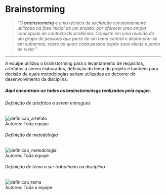 # Brainstorming

> _“O **brainstorming** é uma técnica de elicitação constantemente utilizada na fase inicial de um projeto, por oferecer uma ampla concepção do contexto do problema. Consiste em uma reunião de um grupo de pessoas que parte de um tema central e destrincha-se em subtemas, sobre os quais cada pessoa expõe suas ideias e ponto de vista.”_

---

A equipe utilizou o brainstorming para o levantamento de requisitos, artefatos a serem elaborados, definição do tema do projeto e também para decisão de quais metodologias seriam utilizadas ao decorrer do desenvolvimento da disciplina.

##### Aqui encontram-se todos os brainstorminsgs realizados pela equipe.

###### Definição de artefatos a serem entregues
![definicao_artefato](brainstorming/definicaoArtefato.jpg)  
Autores: Toda equipe

###### Definição de metodologia
![definicao_metodologia](brainstorming/definicaoMetodologias.jpg)  
Autores: Toda equipe

###### Definição de tema a ser trabalhado na disciplina
![definicao_tema](brainstorming/definicaoTemas.jpg)  
Autores: Toda a equipe
